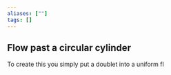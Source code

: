 ```yaml
---
aliases: [""]
tags: []
---
```


## Flow past a circular cylinder

To create this you simply put a doublet into a uniform fl


